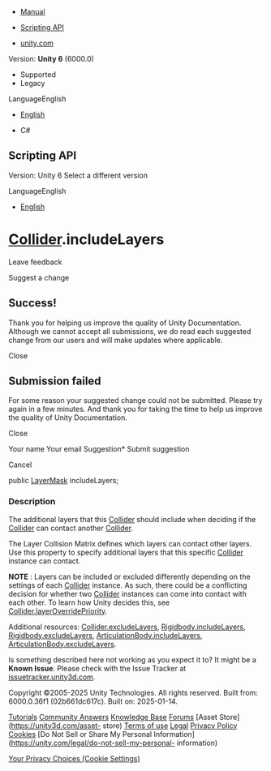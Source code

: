 [ ]()

  * [Manual](../Manual/index.html)
  * [Scripting API](../ScriptReference/index.html)

  * [unity.com](https://unity.com/)

Version: **Unity 6** (6000.0)

  * Supported
  * Legacy

LanguageEnglish

  * [English]()

  * C#

[ ](https://docs.unity3d.com)

## Scripting API

Version: Unity 6 Select a different version

LanguageEnglish

  * [English]()

#  [Collider](Collider.html).includeLayers

Leave feedback

Suggest a change

## Success!

Thank you for helping us improve the quality of Unity Documentation. Although
we cannot accept all submissions, we do read each suggested change from our
users and will make updates where applicable.

Close

## Submission failed

For some reason your suggested change could not be submitted. Please <a>try
again</a> in a few minutes. And thank you for taking the time to help us
improve the quality of Unity Documentation.

Close

Your name Your email Suggestion* Submit suggestion

Cancel

[ ]()

public [LayerMask](LayerMask.html) includeLayers;

### Description

The additional layers that this [Collider](Collider.html) should include when
deciding if the [Collider](Collider.html) can contact another
[Collider](Collider.html).

The Layer Collision Matrix defines which layers can contact other layers. Use
this property to specify additional layers that this specific
[Collider](Collider.html) instance can contact.  
  
**NOTE** : Layers can be included or excluded differently depending on the
settings of each [Collider](Collider.html) instance. As such, there could be a
conflicting decision for whether two [Collider](Collider.html) instances can
come into contact with each other. To learn how Unity decides this, see
[Collider.layerOverridePriority](Collider-layerOverridePriority.html).  
  
Additional resources: [Collider.excludeLayers](Collider-excludeLayers.html),
[Rigidbody.includeLayers](Rigidbody-includeLayers.html),
[Rigidbody.excludeLayers](Rigidbody-excludeLayers.html),
[ArticulationBody.includeLayers](ArticulationBody-includeLayers.html),
[ArticulationBody.excludeLayers](ArticulationBody-excludeLayers.html).

Is something described here not working as you expect it to? It might be a
**Known Issue**. Please check with the Issue Tracker at
[issuetracker.unity3d.com](https://issuetracker.unity3d.com).

Copyright ©2005-2025 Unity Technologies. All rights reserved. Built from:
6000.0.36f1 (02b661dc617c). Built on: 2025-01-14.

[Tutorials](https://unity3d.com/learn) [Community
Answers](https://answers.unity3d.com) [Knowledge
Base](https://support.unity3d.com/hc/en-us)
[Forums](https://forum.unity3d.com) [Asset Store](https://unity3d.com/asset-
store) [Terms of use](https://docs.unity3d.com/Manual/TermsOfUse.html)
[Legal](https://unity.com/legal) [Privacy
Policy](https://unity.com/legal/privacy-policy)
[Cookies](https://unity.com/legal/cookie-policy) [Do Not Sell or Share My
Personal Information](https://unity.com/legal/do-not-sell-my-personal-
information)

[Your Privacy Choices (Cookie Settings)](javascript:void\(0\);)

